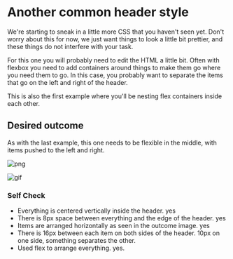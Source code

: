 # Another common header style

We're starting to sneak in a little more CSS that you haven't seen yet. Don't
worry about this for now, we just want things to look a little bit prettier, and
these things do not interfere with your task.

For this one you will probably need to edit the HTML a little bit. Often with
flexbox you need to add containers around things to make them go where you need
them to go. In this case, you probably want to separate the items that go on the
left and right of the header.

This is also the first example where you'll be nesting flex containers inside
each other.

## Desired outcome

As with the last example, this one needs to be flexible in the middle, with
items pushed to the left and right.

![png](./desired-outcome.png)

![gif](./desired-outcome.gif)

### Self Check

- Everything is centered vertically inside the header.
  yes
- There is 8px space between everything and the edge of the header.
  yes
- Items are arranged horizontally as seen in the outcome image.
  yes
- There is 16px between each item on both sides of the header.
  10px on one side, something separates the other.
- Used flex to arrange everything.
  yes.
